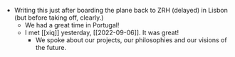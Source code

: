 - Writing this just after boarding the plane back to ZRH (delayed) in Lisbon (but before taking off, clearly.)
  - We had a great time in Portugal!
  - I met [[xiq]] yesterday, [[2022-09-06]]. It was great!
    - We spoke about our projects, our philosophies and our visions of the future.
